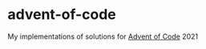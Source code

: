 # advent-of-code

My implementations of solutions for [Advent of Code](https://adventofcode.com/) 2021

